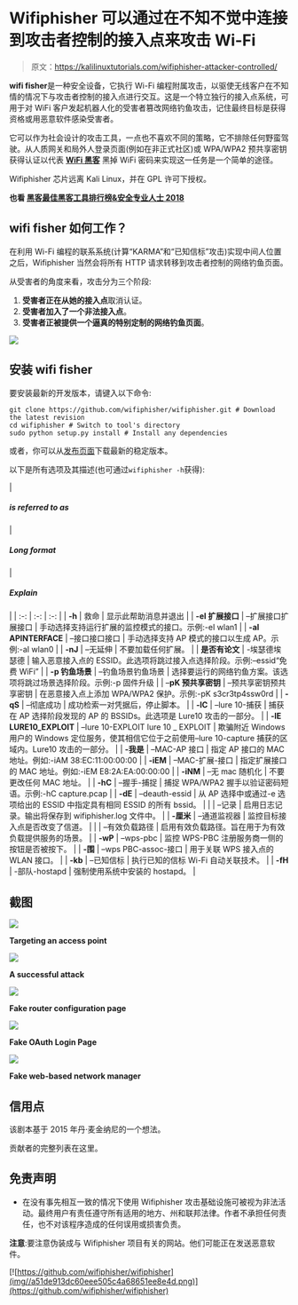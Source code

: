 # Wifiphisher 可以通过在不知不觉中连接到攻击者控制的接入点来攻击 Wi-Fi

> 原文：<https://kalilinuxtutorials.com/wifiphisher-attacker-controlled/>

**wifi fisher**是一种安全设备，它执行 Wi-Fi 编程附属攻击，以驱使无线客户在不知情的情况下与攻击者控制的接入点进行交互。这是一个特立独行的接入点系统，可用于对 WiFi 客户发起机器人化的受害者篡改网络钓鱼攻击，记住最终目标是获得资格或用恶意软件感染受害者。

它可以作为社会设计的攻击工具，一点也不喜欢不同的策略，它不排除任何野蛮驾驶。从人质网关和局外人登录页面(例如在非正式社区)或 WPA/WPA2 预共享密钥获得认证以代表 **[WiFi 黑客](https://gbhackers.com/crack-wifi-network-passwords/)** 黑掉 WiFi 密码来实现这一任务是一个简单的途径。

Wifiphisher 芯片远离 Kali Linux，并在 GPL 许可下授权。

**也看 [黑客最佳黑客工具排行榜&安全专业人士 2018](http://kalilinuxtutorials.com/best-hacking-tools-list/)**

## **wifi fisher 如何工作？**

在利用 Wi-Fi 编程的联系系统(计算“KARMA”和“已知信标”攻击)实现中间人位置之后，Wifiphisher 当然会将所有 HTTP 请求转移到攻击者控制的网络钓鱼页面。

从受害者的角度来看，攻击分为三个阶段:

1.  **受害者正在从她的接入点**取消认证。
2.  **受害者加入了一个非法接入点**。
3.  **受害者正被提供一个逼真的特别定制的网络钓鱼页面**。

![](img//c74b98ffc4093821cd7712e714741ae1.png)

## **安装 wifi fisher**

要安装最新的开发版本，请键入以下命令:

```
git clone https://github.com/wifiphisher/wifiphisher.git # Download the latest revision
cd wifiphisher # Switch to tool's directory
sudo python setup.py install # Install any dependencies
```

或者，你可以从[发布页面](https://github.com/wifiphisher/wifiphisher/releases)下载最新的稳定版本。

以下是所有选项及其描述(也可通过`wifiphisher -h`获得):

| 

##### **is referred to as**

 | 

##### **Long format**

 | 

##### **Explain**

 |
| :-: | :-: | :-: |
| **-h** | 救命 | 显示此帮助消息并退出 |
| **-eI 扩展接口** | –扩展接口扩展接口 | 手动选择支持运行扩展的监控模式的接口。示例:-eI wlan1 |
| **-aI APINTERFACE** | –接口接口接口 | 手动选择支持 AP 模式的接口以生成 AP。示例:-aI wlan0 |
| **-nJ** | –无延伸 | 不要加载任何扩展。 |
| **是否有论文** | -埃瑟德埃瑟德 | 输入恶意接入点的 ESSID。此选项将跳过接入点选择阶段。示例:–essid“免费 WiFi” |
| **-p 钓鱼场景** | –钓鱼场景钓鱼场景 | 选择要运行的网络钓鱼方案。该选项将跳过场景选择阶段。示例:-p 固件升级 |
| –**pK 预共享密钥** | –预共享密钥预共享密钥 | 在恶意接入点上添加 WPA/WPA2 保护。示例:-pK s3cr3tp4ssw0rd |
| **-qS** | –彻底成功 | 成功检索一对凭据后，停止脚本。 |
| **-lC** | –lure 10-捕获 | 捕获在 AP 选择阶段发现的 AP 的 BSSIDs。此选项是 Lure10 攻击的一部分。 |
| **-lE LURE10_EXPLOIT** | –lure 10-EXPLOIT lure 10 _ EXPLOIT | 欺骗附近 Windows 用户的 Windows 定位服务，使其相信它位于之前使用–lure 10-capture 捕获的区域内。Lure10 攻击的一部分。 |
| **-我是** | –MAC-AP 接口 | 指定 AP 接口的 MAC 地址。例如:-iAM 38:EC:11:00:00:00 |
| **-iEM** | –MAC-扩展-接口 | 指定扩展接口的 MAC 地址。例如:-iEM E8:2A:EA:00:00:00 |
| **-iNM** | –无 mac 随机化 | 不要更改任何 MAC 地址。 |
| **-hC** | –握手-捕捉 | 捕捉 WPA/WPA2 握手以验证密码短语。示例:-hC capture.pcap |
| **-dE** | –deauth-essid | 从 AP 选择中或通过-e 选项给出的 ESSID 中指定具有相同 ESSID 的所有 bssid。 |
|  | –记录 | 启用日志记录。输出将保存到 wifiphisher.log 文件中。 |
| **-厘米** | –通道监视器 | 监控目标接入点是否改变了信道。 |
|  | –有效负载路径 | 启用有效负载路径。旨在用于为有效负载提供服务的场景。 |
| **-wP** | –wps-pbc | 监控 WPS-PBC 注册服务商一侧的按钮是否被按下。 |
| **-围** | –wps PBC-assoc-接口 | 用于关联 WPS 接入点的 WLAN 接口。 |
| **-kb** | –已知信标 | 执行已知的信标 Wi-Fi 自动关联技术。 |
| **-fH** | -部队-hostapd | 强制使用系统中安装的 hostapd。 |

## **截图**

![](img//dfa9b944809269fe5e5fc352ca5dc211.png)

**Targeting an access point**

![](img//a09f21155984f4d8e5fc27eaa09adba6.png)

**A successful attack**

![](img//7d82b8d7f095b7c9a2051cb3dfdfef87.png)

**Fake router configuration page**

![](img//332a9d16d5ffb63e6b97c98e813300fe.png)

**Fake OAuth Login Page**

![](img//014ce7cdf848ad1d172a07d97f8889e4.png)

**Fake web-based network manager**

## **信用点**

该剧本基于 2015 年丹·麦金纳尼的一个想法。

贡献者的完整列表在这里。

## 免责声明 

*   在没有事先相互一致的情况下使用 Wifiphisher 攻击基础设施可被视为非法活动。最终用户有责任遵守所有适用的地方、州和联邦法律。作者不承担任何责任，也不对该程序造成的任何误用或损害负责。

**注意**:要注意伪装成与 Wifiphisher 项目有关的网站。他们可能正在发送恶意软件。

[![https://github.com/wifiphisher/wifiphisher](img//a51de913dc60eee505c4a68651ee8e4d.png)](https://github.com/wifiphisher/wifiphisher)